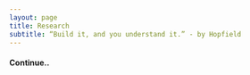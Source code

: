 ```yaml
---
layout: page
title: Research
subtitle: “Build it, and you understand it.” - by Hopfield
---
```


#### Continue..
